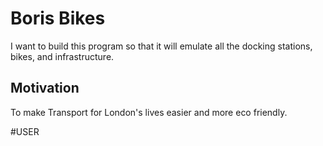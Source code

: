 # Boris Bikes

I want to build this program so that it will emulate all the docking stations, bikes, and infrastructure.

## Motivation

To make Transport for London's lives easier and more eco friendly.

#USER
